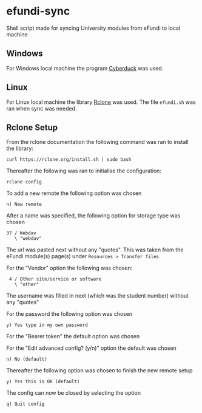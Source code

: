 # efundi-sync
Shell script made for syncing University modules from eFundi to local machine

## Windows

For Windows local machine the program [Cyberduck](https://cyberduck.io/) was used.

## Linux

For Linux local machine the library [Rclone](https://rclone.org/) was used. The file ```efundi.sh``` was ran when sync was needed.

## Rclone Setup

From the rclone documentation the following command was ran to install the library:

```curl https://rclone.org/install.sh | sudo bash```

Thereafter the following was ran to initialise the configuration:

```rclone config```

To add a new remote the following option was chosen

```n) New remote```

After a name was specified, the following option for storage type was chosen

```
37 / Webdav
   \ "webdav"
```

The url was pasted next without any "quotes". This was taken from the eFundi module(s) page(s) under ```Resources > Transfer files```

For the "Vendor" option the following was chosen:

```
 4 / Other site/service or software
   \ "other"
```

The username was filled in next (which was the student number) without any "quotes"

For the password the following option was chosen

```
y) Yes type in my own password
```

For the "Bearer token" the default option was chosen

For the "Edit advanced config? (y/n)" option the default was chosen

```
n) No (default)
```

Thereafter the following option was chosen to finish the new remote setup

```
y) Yes this is OK (default)
```

The config can now be closed by selecting the option

```
q) Quit config
```
